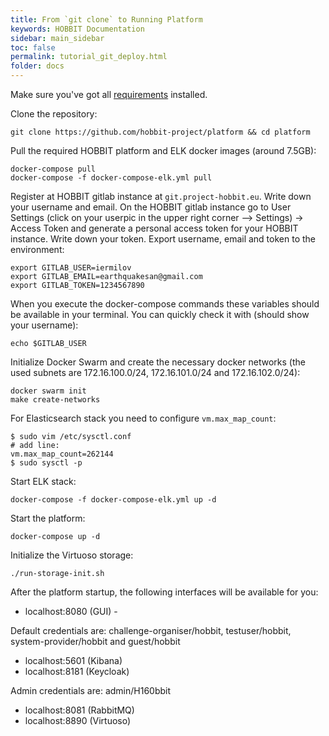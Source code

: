 ```yaml
---
title: From `git clone` to Running Platform
keywords: HOBBIT Documentation
sidebar: main_sidebar
toc: false
permalink: tutorial_git_deploy.html
folder: docs
---
```


Make sure you've got all [requirements](/requirements.html) installed.

Clone the repository:
```
git clone https://github.com/hobbit-project/platform && cd platform
```

Pull the required HOBBIT platform and ELK docker images (around 7.5GB):
```
docker-compose pull
docker-compose -f docker-compose-elk.yml pull
```

Register at HOBBIT gitlab instance at `git.project-hobbit.eu`. Write down your username and email. On the HOBBIT gitlab instance go to User Settings (click on your userpic in the upper right corner --> Settings) -> Access Token and generate a personal access token for your HOBBIT instance. Write down your token. Export username, email and token to the environment:
```
export GITLAB_USER=iermilov
export GITLAB_EMAIL=earthquakesan@gmail.com
export GITLAB_TOKEN=1234567890
```

When you execute the docker-compose commands these variables should be available in your terminal. You can quickly check it with (should show your username):
```
echo $GITLAB_USER
```

Initialize Docker Swarm and create the necessary docker networks (the used subnets are 172.16.100.0/24, 172.16.101.0/24 and 172.16.102.0/24):
```
docker swarm init
make create-networks
```

For Elasticsearch stack you need to configure `vm.max_map_count`:
```
$ sudo vim /etc/sysctl.conf
# add line:
vm.max_map_count=262144
$ sudo sysctl -p
```

Start ELK stack:
```
docker-compose -f docker-compose-elk.yml up -d 
```

Start the platform:
```
docker-compose up -d 
```

Initialize the Virtuoso storage:
```
./run-storage-init.sh
```

After the platform startup, the following interfaces will be available for you:
* localhost:8080 (GUI) - 

Default credentials are: challenge-organiser/hobbit, testuser/hobbit, system-provider/hobbit and guest/hobbit

* localhost:5601 (Kibana)
* localhost:8181 (Keycloak) 

Admin credentials are: admin/H160bbit

* localhost:8081 (RabbitMQ)
* localhost:8890 (Virtuoso)